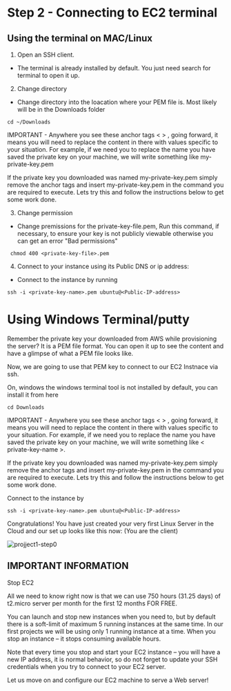 # Step 2 - Connecting to EC2 terminal

## Using the terminal on MAC/Linux

1. Open an SSH client.

- The terminal is already installed by default. You just need search for terminal to open it up.

2. Change directory 

- Change directory into the loacation where your PEM file is. Most likely will be in the Downloads folder

```
cd ~/Downloads
```

IMPORTANT - Anywhere you see these anchor tags < > , going forward, it means you will need to replace the content in there with values 
specific to your situation. For example, if we need you to replace the name you have saved the private key on your machine, we will 
write something like my-private-key.pem

If the private key you downloaded was named my-private-key.pem simply remove the anchor tags and insert my-private-key.pem in the command you are required to execute. Lets try this and follow the instructions below to get some work done.

3. Change permission 

- Change premissions for the private-key-file.pem, Run this command, if necessary, to ensure your key is not publicly viewable otherwise you can get an error "Bad permissions"

```
 chmod 400 <private-key-file>.pem
```
4. Connect to your instance using its Public DNS or ip address:

- Connect to the instance by running

```
ssh -i <private-key-name>.pem ubuntu@<Public-IP-address>
```  
  
# Using Windows Terminal/putty

Remember the private key your downloaded from AWS while provisioning the server? It is a PEM file format. You can open it up to see
the content and have a glimpse of what a PEM file looks like.

Now, we are going to use that PEM key to connect to our EC2 Instnace via ssh.

On, windows the windows terminal tool is not installed by default, you can install it from here

```
cd Downloads
```

IMPORTANT - Anywhere you see these anchor tags < > , going forward, it means you will need to replace the content in there with values
specific to your situation. For example, if we need you to replace the name you have saved the private key on your machine, we will 
write something like < private-key-name >.

If the private key you downloaded was named my-private-key.pem simply remove the anchor tags and insert my-private-key.pem in the 
command you are required to execute. Lets try this and follow the instructions below to get some work done.

Connect to the instance by 

```
ssh -i <private-key-name>.pem ubuntu@<Public-IP-address>
``` 
 
 Congratulations! You have just created your very first Linux Server in the Cloud and our set up looks like this now:
  (You are the client)

![projject1-step0](https://user-images.githubusercontent.com/85270361/210112007-5cd14a18-8aaa-4c7a-857e-b18400535bdd.PNG)


## IMPORTANT INFORMATION

Stop EC2

All we need to know right now is that we can use 750 hours (31.25 days) of t2.micro server per month for the first 12 months FOR FREE.

You can launch and stop new instances when you need to, but by default there is a soft-limit of maximum 5 running instances at the same time. In our first projects we will be using only 1 running instance at a time. When you stop an instance – it stops consuming available hours.

Note that every time you stop and start your EC2 instance – you will have a new IP address, it is normal behavior, so do not forget to update your SSH credentials when you try to connect to your EC2 server.

Let us move on and configure our EC2 machine to serve a Web server!